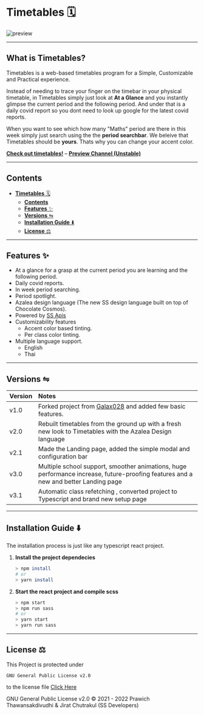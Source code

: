 # **Timetables** 🗓️

![preview](https://apis.ssdevelopers.xyz/images/macbooktimetable.png)

---
## What is Timetables?

Timetables is a web-based timetables program for a Simple, Customizable and Practical experience.

Instead of needing to trace your finger on the timebar in your physical timetable, in Timetables simply just look at **At a Glance** and you instantly glimpse the current period and the following period. And under that is a daily covid report so you dont need to look up google for the latest covid reports. 

When you want to see which how many "Maths" period are there in this week simply just search using the the **period searchbar**.
We beleive that Timetables should be **yours**. Thats why you can change your accent color.

**[Check out timetables!](https://timetables.ssdevelopers.xyz)** 	&#8211; **[Preview Channel (Unstable)](https://timetables-jiraties.vercel.app)**

---
## **Contents**

- [**Timetables** 🗓️](#timetables-️)
  - [**Contents**](#contents)
  - [**Features** ✨](#features-)
  - [**Versions** ⇋](#versions-)
  - [**Installation Guide** ⬇️](#installation-guide-️)
  - [**License** ⚖️](#license-️)

---
## **Features** ✨

- At a glance for a grasp at the current period you are learning and the following period.
- Daily covid reports.
- In week period searching.
- Period spotlight.
- Azalea design language (The new SS design language built on top of Chocolate Cosmos).
- Powered by [SS Apis](https://github.com/SS-Developers/SS-APIs)
- Customizability features
   - Accent color based tinting.
   - Per class color tinting. 
- Multiple language support.
   - English
   - Thai

---
## **Versions** ⇋

|Version| Notes |
|:------|:------------|
|v1.0|Forked project from [Galax028](https://github.com/Galax028) and added few basic features.
|v2.0|Rebuilt timetables from the ground up with a fresh new look to Timetables with the Azalea Design language|
|v2.1|Made the Landing page, added the simple modal and configuration bar |
|v3.0|Multiple school support, smoother animations, huge performance increase, future-proofing features and a new and better Landing page |
|v3.1|Automatic class refetching , converted project to Typescript and brand new setup page|

---
## **Installation Guide** ⬇️
The installation process is just like any typescript react project.

1. **Install the project dependecies**
    ```zsh
    > npm install
    # or
    > yarn install
    ```
2. **Start the react project and compile scss**
    ```zsh
    > npm start
    > npm run sass
    # or
    > yarn start
    > yarn run sass
    ```


---
## **License** ⚖️

This Project is protected under

```
GNU General Public License v2.0
```
to the license file [Click Here](LICENSE)

GNU General Public License v2.0 © 2021 - 2022 Prawich Thawansakdivudhi & Jirat Chutrakul (SS Developers)
